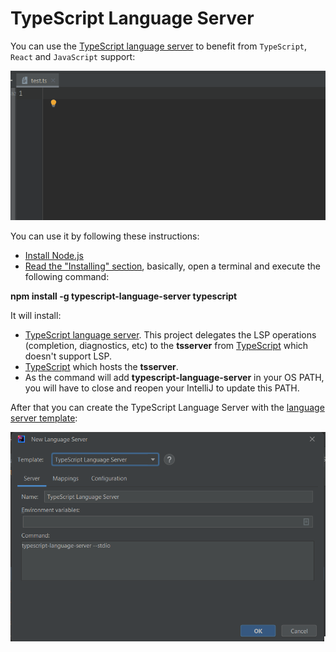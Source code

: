 # TypeScript Language Server

You can use the [TypeScript language server](https://github.com/typescript-language-server/typescript-language-server) to benefit from `TypeScript`, `React` and `JavaScript` support:

![TypeScript demo](../images/user-defined-ls/typescript-language-server/TypeScriptServerDemo.gif)

You can use it by following these instructions:
* [Install Node.js](https://nodejs.org/en/download)
* [Read the "Installing" section](https://github.com/typescript-language-server/typescript-language-server?tab=readme-ov-file#installing), basically, open a terminal and execute the following command:

**npm install -g typescript-language-server typescript**

It will install:

* [TypeScript language server](https://github.com/typescript-language-server/typescript-language-server). This project
  delegates the LSP operations (completion, diagnostics, etc) to the **tsserver** from [TypeScript](https://github.com/microsoft/TypeScript)
  which doesn't support LSP.
* [TypeScript](https://github.com/microsoft/TypeScript) which hosts the **tsserver**.
* As the command will add **typescript-language-server** in your OS PATH, you will have to close and reopen your IntelliJ to update this PATH. 

After that you can create the TypeScript Language Server with the [language server template](../UserDefinedLanguageServer.md#using-template):

![TypeScript server dialog](../images/user-defined-ls/typescript-language-server/TypeScriptServerDialog.png)